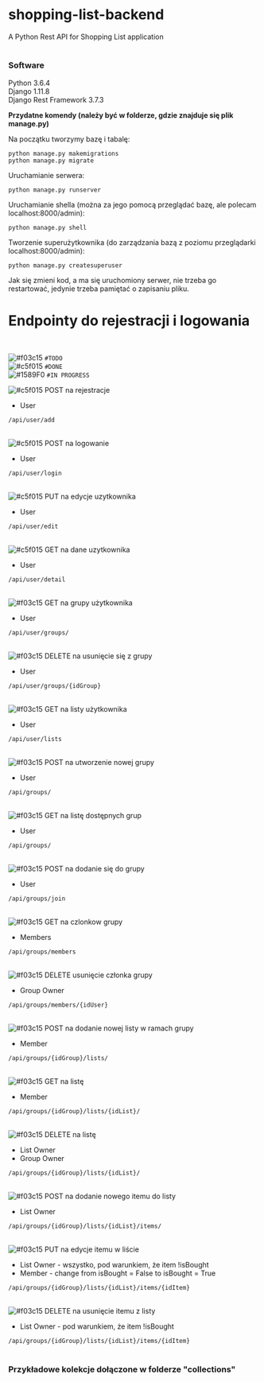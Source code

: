 # <h1>shopping-list-backend</h1>
A Python Rest API for Shopping List application

# <h3>Software</h3>
Python 3.6.4 <br>
Django 1.11.8 <br>
Django Rest Framework 3.7.3 <br>

<b>Przydatne komendy (należy być w folderze, gdzie znajduje się plik manage.py)</b>


Na początku tworzymy bazę i tabalę:

```
python manage.py makemigrations
python manage.py migrate
```

Uruchamianie serwera:
```
python manage.py runserver
```

Uruchamianie shella (można za jego pomocą przeglądać bazę, ale polecam localhost:8000/admin):
```
python manage.py shell
```

Tworzenie superużytkownika (do zarządzania bazą z poziomu przeglądarki localhost:8000/admin):
```
python manage.py createsuperuser
```

Jak się zmieni kod, a ma się uruchomiony serwer, nie trzeba go restartować, jedynie trzeba pamiętać o zapisaniu pliku.


<h1>Endpointy do rejestracji i logowania </h1>
<br>

![#f03c15](https://placehold.it/15/f03c15/000000?text=+) `#TODO` <br>
![#c5f015](https://placehold.it/15/c5f015/000000?text=+) `#DONE` <br>
![#1589F0](https://placehold.it/15/1589F0/000000?text=+) `#IN PROGRESS` <br>

![#c5f015](https://placehold.it/15/c5f015/000000?text=+)
POST na rejestracje   <br>
<ul>
  <li>User</li>
</ul>
<code>/api/user/add</code> <br><br>

![#c5f015](https://placehold.it/15/c5f015/000000?text=+)
POST na logowanie   <br>
<ul>
  <li>User</li>
</ul>
<code>/api/user/login</code> <br><br>

![#c5f015](https://placehold.it/15/c5f015/000000?text=+)
PUT na edycje uzytkownika  <br>
<ul>
  <li>User</li>
</ul>
<code>/api/user/edit</code> <br><br>

![#c5f015](https://placehold.it/15/c5f015/000000?text=+)
GET na dane uzytkownika  <br>
<ul>
  <li>User</li>
</ul>
<code>/api/user/detail</code> <br><br>

![#f03c15](https://placehold.it/15/f03c15/000000?text=+)
GET na grupy użytkownika  <br>
<ul>
  <li>User</li>
</ul>
<code>/api/user/groups/</code> <br><br>

![#f03c15](https://placehold.it/15/f03c15/000000?text=+)
DELETE na usunięcie się z grupy  <br>
<ul>
  <li>User</li>
</ul>
<code>/api/user/groups/{idGroup}</code> <br><br>

![#f03c15](https://placehold.it/15/f03c15/000000?text=+)
GET na listy użytkownika  <br>
<ul>
  <li>User</li>
</ul>
<code>/api/user/lists</code> <br><br>

![#f03c15](https://placehold.it/15/f03c15/000000?text=+)
POST na utworzenie nowej grupy  <br>
<ul>
  <li>User</li>
</ul>
<code>/api/groups/</code> <br><br>

![#f03c15](https://placehold.it/15/f03c15/000000?text=+)
GET na listę dostępnych grup  <br>
<ul>
  <li>User</li>
</ul>
<code>/api/groups/</code> <br><br>

![#f03c15](https://placehold.it/15/f03c15/000000?text=+)
POST na dodanie się do grupy <br>
<ul>
  <li>User</li>
</ul>
<code>/api/groups/join</code><br><br>

![#f03c15](https://placehold.it/15/f03c15/000000?text=+)
GET na czlonkow grupy <br>
<ul>
  <li>Members</li>
</ul>
<code>/api/groups/members</code><br><br>

![#f03c15](https://placehold.it/15/f03c15/000000?text=+)
DELETE usunięcie członka grupy <br>
<ul>
  <li>Group Owner</li>
</ul>
<code>/api/groups/members/{idUser}</code><br><br>

![#f03c15](https://placehold.it/15/f03c15/000000?text=+)
POST na dodanie nowej listy w ramach grupy <br>
<ul>
  <li>Member</li>
</ul>
<code>/api/groups/{idGroup}/lists/</code> <br><br>

![#f03c15](https://placehold.it/15/f03c15/000000?text=+)
GET na listę <br>
<ul>
  <li>Member</li>
</ul>
<code>/api/groups/{idGroup}/lists/{idList}/ </code> <br><br>

![#f03c15](https://placehold.it/15/f03c15/000000?text=+)
DELETE na listę  <br>
<ul>
  <li>List Owner</li>
  <li>Group Owner</li>
</ul>
<code>/api/groups/{idGroup}/lists/{idList}/ </code> <br> <br>

![#f03c15](https://placehold.it/15/f03c15/000000?text=+)
POST na dodanie nowego itemu do listy <br>
<ul>
  <li>List Owner</li>
</ul>
<code>/api/groups/{idGroup}/lists/{idList}/items/</code> <br> <br>
 
![#f03c15](https://placehold.it/15/f03c15/000000?text=+)
PUT na edycje itemu w liście  <br>
<ul>
  <li>List Owner - wszystko, pod warunkiem, że item !isBought</li> 
  <li>Member - change from isBought = False to isBought = True</li> 
</ul>
<code>/api/groups/{idGroup}/lists/{idList}/items/{idItem} </code> <br> <br>

![#f03c15](https://placehold.it/15/f03c15/000000?text=+)
DELETE na usunięcie itemu z listy <br>
<ul>
  <li>List Owner - pod warunkiem, że item !isBought</li> 
</ul>
<code>/api/groups/{idGroup}/lists/{idList}/items/{idItem} </code> <br>

<br>
<h3>Przykładowe kolekcje dołączone w folderze "collections"</h3>
